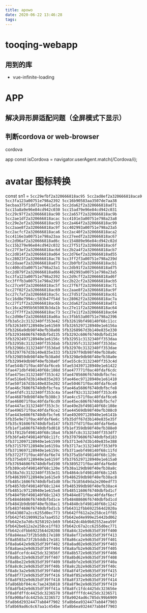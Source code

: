```yaml
---
title: apowo
date: 2020-06-22 13:46:28
tags:
---
```


# tooqing-webapp
## 用到的库
- vue-infinite-loading


# APP
## 解决异形屏适配问题（全屏模式下显示）

## 判断cordova or web-browser
cordova
<preference name="AppendUserAgent" value="Cordova" />

app
const isCordova = navigator.userAgent.match(/Cordova/i);

# avatar 图标转换
const sn1 = `5cc29efbf2a320666818ac95
5cc2ad8ef2a320666818aca9
5cc3fa123a00751e798a2392
5cc16b90583aa3507de7aa38
5ecbaa375f1dd72ee6411e5a
5cc2da62f2a320666818ad71
5cc15a8a9e96e84cd942c030
5cc15ad79e96e84cd942c031
5cc29c97f2a320666818ac90
5cc2a657f2a320666818ac9b
5cc2ae1df2a320666818acac
5cc4101e3a00751e798a23a8
5cc29e2ef2a320666818ac93
5cc2a464f2a320666818ac99
5cc2aae8f2a320666818ac9f
5cc402993a00751e798a23a5
5cc2acfcf2a320666818aca6
5cc2ac40f2a320666818aca2
5cc4116e3a00751e798a23aa
5cc27eedf2a320666818ac67
5cc2d96af2a320666818ad6c
5cc154889e96e84cd942c02d
5cc15b279e96e84cd942c032
5cc27f51f2a320666818ac6f
5cc27f3ef2a320666818ac6d
5cc2b2a4f2a320666818acb7
5cc2d814f2a320666818ad64
5cc2d76ef2a320666818ad55
5cc28023f2a320666818ac78
5cc3ff2f3a00751e798a239d
5cc2daaef2a320666818ad73
5cc2b0fbf2a320666818acb1
5cc400cd3a00751e798a23a1
5cc2db91f2a320666818ad75
5cc2d879f2a320666818ad66
5cc402993a00751e798a23a5
5cc3fa123a00751e798a2392
5cc2d9cff2a320666818ad6f
5cc3fffb3a00751e798a239f
5cc2b22cf2a320666818acb5
5cc27ce9f2a320666818ac5f
5cc27f67f2a320666818ac71
5cc27f02f2a320666818ac69
5cc2aae8f2a320666818ac9f
5cc27c7af2a320666818ac5c
5cc27d51f2a320666818ac61
5cc16d8e7994cc583b47f54d
5cc28062f2a320666818ac7a
5cc27f1ff2a320666818ac6b
5cc2da62f2a320666818ad71
5cc16ca2995b565083b3da1b
5cc27e11f2a320666818ac64
5cc27f7ff2a320666818ac73
5cc27e11f2a320666818ac64
5cc2d90ef2a320666818ad6a
5cc3fbb53a00751e798a2396
5fb3a5c2c3132340ff353e42
5fb32619bf498140f68c11cc
5fb3263497128940e1e61569
5fb3265297128940e1e6156a
5fb3266a9db98f40efb38a08
5fb3268967d3b140e835e330
5fb32934606f6740dbfbd135
5fb3292c606f6740dbfbd134
5fb3292497128940e1e6156c
5fb32951c3132340ff353daa
5fb32958c3132340ff353dab
5fb3295fc3132340ff353dac
5fb32966c3132340ff353dad
5fb32970c3132340ff353dae
5fb3297767d3b140e835e333
5fb3297f9db98f40efb38a0c
5fb329859db98f40efb38a0d
5fb3298e9db98f40efb38a0e
5fb329949db98f40efb38a0f
5fae55c8c3132340ff353c4d
5fae544b71f0ac40fdaf6ceb
5fae534397128940e1e61422
5fae471dbf498140f68c108d
5fae477771f0ac40fdaf6cdc
5fae475ec3132340ff353c42
5fae4705606f6740dbfbcfec
5fae516e67d3b140e835e203
5fae46ec97128940e1e61410
5fae50f167d3b140e835e202
5fae504671f0ac40fdaf6ce8
5fae46c7606f6740dbfbcfea
5fae46a5606f6740dbfbcfe8
5fae4fdfc3132340ff353c4a
5fae4f92c3132340ff353c49
5fae46879db98f40efb388c3
5fae4cc571f0ac40fdaf6ce6
5fae460071f0ac40fdaf6cd9
5fae45ec606f6740dbfbcfe7
5fae447ac3132340ff353c3c
5fae49e2bf498140f68c108e
5fae496571f0ac40fdaf6ce2
5fae44569db98f40efb388c0
5fae443e606f6740dbfbcfe6
5fae492097128940e1e6141b
5fb35e9e71f0ac40fdaf6e6c
5fb35dff67d3b140e835e35f
5fb35c91606f6740dbfbd147
5fb357fd71f0ac40fdaf6e6a
5fb1ef1a606f6740dbfbd018
5fb1ef359db98f40efb388e0
5fb1f012bf498140f68c10a4
5fb36fc8c3132340ff353df7
5fb36fa4bf498140f68c11fc
5fb37079606f6740dbfbd183
5fb3712097128940e1e61599
5fb3713e67d3b140e835e388
5fb3715797128940e1e6159a
5fb3717ac3132340ff353df9
5fb3719697128940e1e6159c
5fb371aebf498140f68c11fd
5fb3722f71f0ac40fdaf6e74
5fb375a5bf498140f68c120c
5fb375eb97128940e1e6159f
5fb3765297128940e1e615a0
5fb37694606f6740dbfbd190
5fb3895271f0ac40fdaf6e8d
5fb389cebf498140f68c120e
5fb38a129db98f40efb38a8c
5fb38a7dc3132340ff353e31
5fb4864cbf498140f68c1245
5fb4863997128940e1e615e9
5fb486259db98f40efb38ac8
5fb485c1606f6740dbfbd1d0
5fbc7b185649da2e200edf73  
5fb4857dbf498140f68c1244
5fb485399db98f40efb38ac4
5fb4851c97128940e1e615e8
5fb48511606f6740dbfbd1cf
5fb484f9bf498140f68c1243
5fb484e871f0ac40fdaf6ecf
5fb484d4606f6740dbfbd1ce
5fb48488606f6740dbfbd1cd
5fb4841b9db98f40efb38ac1
5fb4840cbf498140f68c1242
5fb483f4606f6740dbfbd1cb
5fb64312fbb6922564d2020a
5fb643087a2cc6255d0ec773
5fb642ff612a2e258ce1ff85
5fb642f451909925a7aa4552
5fb642ed4e999e25442bd062
5fb642e3a7d6c9258192cb69
5fb642dc4bb9b02552aea59f
5fb642be612a2e258ce1ff83
5fb642c67a2cc6255d0ec771
5fb642cdfbb6922564d20208
5f8a84c32e9d635df39ff400
5f8a84eaa73f2b5ddb17e180
5f8a8ef72e9d635df39ff413
5f8a8503a73f2b5ddb17e181
5f8a86ca2e9d635df39ff401
5f8a8a642e9d635df39ff402
5f8a8ad02e9d635df39ff403
5f8a8aea2e9d635df39ff404
5f8a8afb2e9d635df39ff405
5f8a8fcefdc4425dc323656f
5f8a8b572e9d635df39ff406
5f8a8bc32e9d635df39ff407
5f8a8bd62e9d635df39ff408
5f8a8be22e9d635df39ff409
5f8a8bfe2e9d635df39ff40a
5f8a8c0c2e9d635df39ff40b
5f8a8c2b2e9d635df39ff40c
5f8a8c3a2e9d635df39ff40d
5f8a8f4f2e9d635df39ff415
5f8a8f772e9d635df39ff416
5f8a8f852e9d635df39ff417
5f8a8f932e9d635df39ff418
5f8a8f372e9d635df39ff414
5fa8b6bbf04c4c7ae243b010
5f8a8f9e2e9d635df39ff419
5f8a8fb42e9d635df39ff41a
5f8a8fc1fdc4425dc323656e
5f8a8fdffdc4425dc3236570
5f8a8ffffdc4425dc3236571
5f8a900afdc4425dc3236572
5f8a9024ad6c785dc99b6909
5fa8b6d29324477ab84f7902
5fa8b6ea9324477ab84f7903
5fa8b69ad6c6c67aa1c454be
5fa8b6ea9324477ab84f7903`
